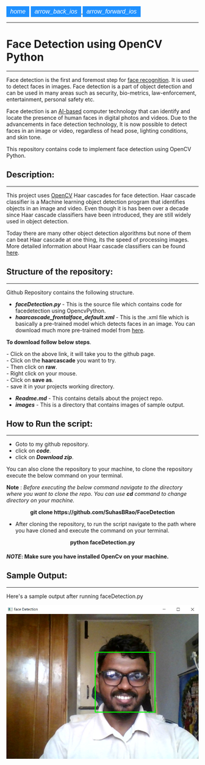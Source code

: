 <link rel="stylesheet" href="https://fonts.googleapis.com/icon?family=Material+Icons">
<style>
.btn {
  background-color: DodgerBlue;
  border: none;
  color: white;
  padding: 5px 10px;
  font-size: 16px;
  cursor: pointer;
}
/* Darker background on mouse-over */
.btn:hover {
  background-color: RoyalBlue;
}
</style>

<a href="https://suhasbrao.github.io/" >
  <button class="btn"><i class="material-icons">home</i></button></a>
<a href="https://suhasbrao.github.io/Text-To-Speech/" >
  <button class="btn"><i class="material-icons">arrow_back_ios</i></button></10
<a href="https://suhasbrao.github.io/Snake-game/" >
  <button class="btn"><i class="material-icons">arrow_forward_ios</i></button></a>

---

# Face Detection using OpenCV Python
---
Face detection is the first and foremost step for [face recognition](https://www.kaspersky.com/resource-center/definitions/what-is-facial-recognition). It is used to detect faces in images. Face detection is a part of object detection and can be used in many areas such as security, bio-metrics, law-enforcement, entertainment, personal safety etc.

Face detection is an [AI-based](https://www.ibm.com/cloud/learn/what-is-artificial-intelligence) computer technology that can identify and locate the presence of human faces in digital photos and videos. Due to the advancements in face detection technology, It is now possible to detect faces in an image or video, regardless of head pose, lighting conditions, and skin tone.

This repository contains code to implement face detection using OpenCV Python.

## Description:
---
This project uses [OpenCV](https://docs.opencv.org/master/d6/d00/tutorial_py_root.html) Haar cascades for face detection. Haar cascade classifier is a Machine learning object detection program that identifies objects in an image and video. Even though it is has been over a decade since Haar cascade classifiers have been introduced, they are still widely used in object detection. 

Today there are many other object detection algorithms but none of them can beat Haar cascade at one thing, its the speed of processing images. More detailed information about Haar cascade classifiers can be found [here](https://www.cs.cmu.edu/~efros/courses/LBMV07/Papers/viola-cvpr-01.pdf).

## Structure of the repository:
---
Github Repository contains the following structure.
- ***faceDetection.py*** - This is the source file which contains code for facedetection using OpencvPython.
- ***haarcascade_frontalface_default.xml*** - This is the .xml file which is basically a pre-trained model which detects faces in an image.
You can download much more pre-trained model from [here](https://github.com/opencv/opencv/tree/master/data/haarcascades).

<b>To download follow below steps</b>.
<p align = 'left'>
- Click on the above link, it will take you to the github page.<br>
- Click on the <b>haarcascade</b> you want to try.<br>
- Then click on <b>raw</b>.<br>
- Right click on your mouse.<br>
- Click on <b>save as</b>.<br>
- save it in your projects working directory.
</p>

- ***Readme.md*** - This contains details about the project repo.
- ***images*** - This is a directory that contains images of sample output.

## How to Run the script:
---
- Goto to my github repository.
- click on ***code***.
- click on ***Download zip***.

You can also clone the repository to your machine, to clone the repository execute the below command on your terminal.

**Note** : *Before executing the below command navigate to the directory where you want to clone the repo. You can use **cd** command to change directory on your machine.*
<p align = 'center'><b>git clone https://github.com/SuhasBRao/FaceDetection</b></p>

- After cloning the repository, to run the script navigate to the path where you have cloned and execute the command on your terminal.
<p align = 'center'><b>python faceDetection.py</b></p>

#### ***NOTE***: Make sure you have installed OpenCv on your machine.

## Sample Output:
---

Here's a sample output after running faceDetection.py

![Face detection](/images/Face_detection.png)
